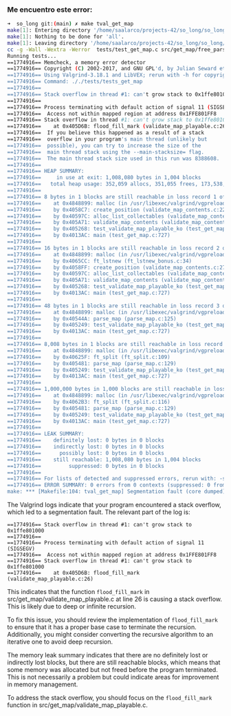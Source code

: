 ### Me encuentro este error: 

```sh
➜  so_long git:(main) ✗ make tval_get_map
make[1]: Entering directory '/home/saalarco/projects-42/so_long/so_long/libft'
make[1]: Nothing to be done for 'all'.
make[1]: Leaving directory '/home/saalarco/projects-42/so_long/so_long/libft'
cc -g -Wall -Wextra -Werror  tests/test_get_map.c src/get_map/free_parsed_map.c src/get_map/parse_map.c src/get_map/validate_map_contents.c src/get_map/validate_map_playable.c ./libft/libft.a -o ./tests/tests_get_map
Running tests...
==1774916== Memcheck, a memory error detector
==1774916== Copyright (C) 2002-2017, and GNU GPL'd, by Julian Seward et al.
==1774916== Using Valgrind-3.18.1 and LibVEX; rerun with -h for copyright info
==1774916== Command: ././tests/tests_get_map
==1774916== 
==1774916== Stack overflow in thread #1: can't grow stack to 0x1ffe801000
==1774916== 
==1774916== Process terminating with default action of signal 11 (SIGSEGV)
==1774916==  Access not within mapped region at address 0x1FFE801FF8
==1774916== Stack overflow in thread #1: can't grow stack to 0x1ffe801000
==1774916==    at 0x405D6B: flood_fill_mark (validate_map_playable.c:26)
==1774916==  If you believe this happened as a result of a stack
==1774916==  overflow in your program's main thread (unlikely but
==1774916==  possible), you can try to increase the size of the
==1774916==  main thread stack using the --main-stacksize= flag.
==1774916==  The main thread stack size used in this run was 8388608.
==1774916== 
==1774916== HEAP SUMMARY:
==1774916==     in use at exit: 1,008,080 bytes in 1,004 blocks
==1774916==   total heap usage: 352,059 allocs, 351,055 frees, 173,538,042 bytes allocated
==1774916== 
==1774916== 8 bytes in 1 blocks are still reachable in loss record 1 of 5
==1774916==    at 0x4848899: malloc (in /usr/libexec/valgrind/vgpreload_memcheck-amd64-linux.so)
==1774916==    by 0x4058C7: create_position (validate_map_contents.c:22)
==1774916==    by 0x40597C: alloc_list_collectables (validate_map_contents.c:49)
==1774916==    by 0x405A71: validate_map_contents (validate_map_contents.c:139)
==1774916==    by 0x405268: test_validate_map_playable_ko (test_get_map.c:709)
==1774916==    by 0x4013AC: main (test_get_map.c:727)
==1774916== 
==1774916== 16 bytes in 1 blocks are still reachable in loss record 2 of 5
==1774916==    at 0x4848899: malloc (in /usr/libexec/valgrind/vgpreload_memcheck-amd64-linux.so)
==1774916==    by 0x4065CC: ft_lstnew (ft_lstnew_bonus.c:34)
==1774916==    by 0x4058FF: create_position (validate_map_contents.c:27)
==1774916==    by 0x40597C: alloc_list_collectables (validate_map_contents.c:49)
==1774916==    by 0x405A71: validate_map_contents (validate_map_contents.c:139)
==1774916==    by 0x405268: test_validate_map_playable_ko (test_get_map.c:709)
==1774916==    by 0x4013AC: main (test_get_map.c:727)
==1774916== 
==1774916== 48 bytes in 1 blocks are still reachable in loss record 3 of 5
==1774916==    at 0x4848899: malloc (in /usr/libexec/valgrind/vgpreload_memcheck-amd64-linux.so)
==1774916==    by 0x40544A: parse_map (parse_map.c:125)
==1774916==    by 0x405249: test_validate_map_playable_ko (test_get_map.c:707)
==1774916==    by 0x4013AC: main (test_get_map.c:727)
==1774916== 
==1774916== 8,008 bytes in 1 blocks are still reachable in loss record 4 of 5
==1774916==    at 0x4848899: malloc (in /usr/libexec/valgrind/vgpreload_memcheck-amd64-linux.so)
==1774916==    by 0x40625F: ft_split (ft_split.c:109)
==1774916==    by 0x405481: parse_map (parse_map.c:129)
==1774916==    by 0x405249: test_validate_map_playable_ko (test_get_map.c:707)
==1774916==    by 0x4013AC: main (test_get_map.c:727)
==1774916== 
==1774916== 1,000,000 bytes in 1,000 blocks are still reachable in loss record 5 of 5
==1774916==    at 0x4848899: malloc (in /usr/libexec/valgrind/vgpreload_memcheck-amd64-linux.so)
==1774916==    by 0x4062B3: ft_split (ft_split.c:116)
==1774916==    by 0x405481: parse_map (parse_map.c:129)
==1774916==    by 0x405249: test_validate_map_playable_ko (test_get_map.c:707)
==1774916==    by 0x4013AC: main (test_get_map.c:727)
==1774916== 
==1774916== LEAK SUMMARY:
==1774916==    definitely lost: 0 bytes in 0 blocks
==1774916==    indirectly lost: 0 bytes in 0 blocks
==1774916==      possibly lost: 0 bytes in 0 blocks
==1774916==    still reachable: 1,008,080 bytes in 1,004 blocks
==1774916==         suppressed: 0 bytes in 0 blocks
==1774916== 
==1774916== For lists of detected and suppressed errors, rerun with: -s
==1774916== ERROR SUMMARY: 0 errors from 0 contexts (suppressed: 0 from 0)
make: *** [Makefile:104: tval_get_map] Segmentation fault (core dumped)
```

The Valgrind logs indicate that your program encountered a stack overflow, which led to a segmentation fault. The relevant part of the log is:

```
==1774916== Stack overflow in thread #1: can't grow stack to 0x1ffe801000
==1774916== 
==1774916== Process terminating with default action of signal 11 (SIGSEGV)
==1774916==  Access not within mapped region at address 0x1FFE801FF8
==1774916== Stack overflow in thread #1: can't grow stack to 0x1ffe801000
==1774916==    at 0x405D6B: flood_fill_mark (validate_map_playable.c:26)
```

This indicates that the function `flood_fill_mark` in src/get_map/validate_map_playable.c at line 26 is causing a stack overflow. This is likely due to deep or infinite recursion.

To fix this issue, you should review the implementation of `flood_fill_mark` to ensure that it has a proper base case to terminate the recursion. Additionally, you might consider converting the recursive algorithm to an iterative one to avoid deep recursion.

The memory leak summary indicates that there are no definitely lost or indirectly lost blocks, but there are still reachable blocks, which means that some memory was allocated but not freed before the program terminated. This is not necessarily a problem but could indicate areas for improvement in memory management.

To address the stack overflow, you should focus on the `flood_fill_mark` function in src/get_map/validate_map_playable.c.


